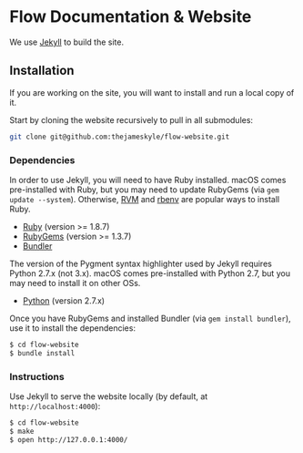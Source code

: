 # Flow Documentation & Website

We use [Jekyll](http://jekyllrb.com/) to build the site.

## Installation

If you are working on the site, you will want to install and run a local copy
of it.

Start by cloning the website recursively to pull in all submodules:

```sh
git clone git@github.com:thejameskyle/flow-website.git
```

### Dependencies

In order to use Jekyll, you will need to have Ruby installed. macOS comes
pre-installed with Ruby, but you may need to update RubyGems (via
`gem update --system`). Otherwise, [RVM](https://rvm.io/) and
[rbenv](https://github.com/sstephenson/rbenv) are popular ways to install Ruby.

- [Ruby](http://www.ruby-lang.org/) (version >= 1.8.7)
- [RubyGems](http://rubygems.org/) (version >= 1.3.7)
- [Bundler](http://gembundler.com/)

The version of the Pygment syntax highlighter used by Jekyll requires Python
2.7.x (not 3.x). macOS comes pre-installed with Python 2.7, but you may need to
install it on other OSs.

- [Python](https://www.python.org) (version 2.7.x)

Once you have RubyGems and installed Bundler (via `gem install bundler`), use
it to install the dependencies:

```sh
$ cd flow-website
$ bundle install
```

### Instructions

Use Jekyll to serve the website locally (by default, at
`http://localhost:4000`):

```sh
$ cd flow-website
$ make
$ open http://127.0.0.1:4000/
```

